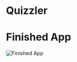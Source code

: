 # Quizzler
# Finished App
![Finished App](https://github.com/londonappbrewery/Images/blob/master/Quizzler.gif)
